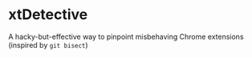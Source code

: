 # xtDetective
A hacky-but-effective way to pinpoint misbehaving Chrome extensions (inspired by `git bisect`)
